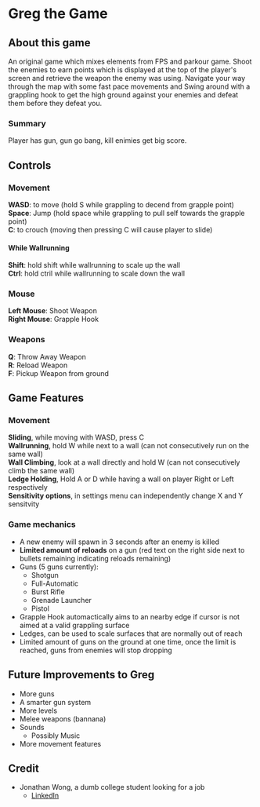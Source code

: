 # Greg the Game
## About this game
An original game which mixes elements from FPS and parkour game. 
Shoot the enemies to earn points which is displayed at the top of the player's screen and retrieve  the weapon the enemy was using. 
Navigate your way through the map with some fast pace movements and Swing around with a grappling hook to get the high ground against your enemies
and defeat them before they defeat you.<br>

### Summary
Player has gun, gun go bang, kill enimies get big score. <br>

## Controls
### Movement
**WASD**: to move (hold S while grappling to decend from grapple point) <br>
**Space**: Jump (hold space while grappling to pull self towards the grapple point) <br>
**C**: to crouch (moving then pressing C will cause player to slide) <br>

#### While Wallrunning
**Shift**: hold shift while wallrunning to scale up the wall <br>
**Ctrl**: hold ctril while wallrunning to scale down the wall <br>

### Mouse
**Left Mouse**: Shoot Weapon <br>
**Right Mouse**: Grapple Hook <br>

### Weapons
**Q**: Throw Away Weapon <br>
**R**: Reload Weapon <br>
**F**: Pickup Weapon from ground <br>

## Game Features
### Movement
**Sliding**, while moving with WASD, press C <br>
**Wallrunning**, hold W while next to a wall (can not consecutively run on the same wall) <br>
**Wall Climbing**, look at a wall directly and hold W (can not consecutively climb the same wall) <br>
**Ledge Holding**, Hold A or D while having a wall on player Right or Left respectively <br>
**Sensitivity options**, in settings menu can independently change X and Y sensitvity <br>

### Game mechanics
- A new enemy will spawn in 3 seconds after an enemy is killed
- **Limited amount of reloads** on a gun (red text on the right side next to bullets remaining indicating reloads remaining)
- Guns (5 guns currently):
  - Shotgun
  - Full-Automatic
  - Burst Rifle
  - Grenade Launcher
  - Pistol
- Grapple Hook automactically aims to an nearby edge if cursor is not aimed at a valid grappling surface
- Ledges, can be used to scale surfaces that are normally out of reach
- Limited amount of guns on the ground at one time, once the limit is reached, guns from enemies will stop dropping

## Future Improvements to Greg
- More guns
- A smarter gun system
- More levels
- Melee weapons (bannana)
- Sounds
  - Possibly Music
- More movement features  

## Credit
- Jonathan Wong, a dumb college student looking for a job
  - [LinkedIn](https://www.linkedin.com/in/jonathan-wong-137a39249/)
